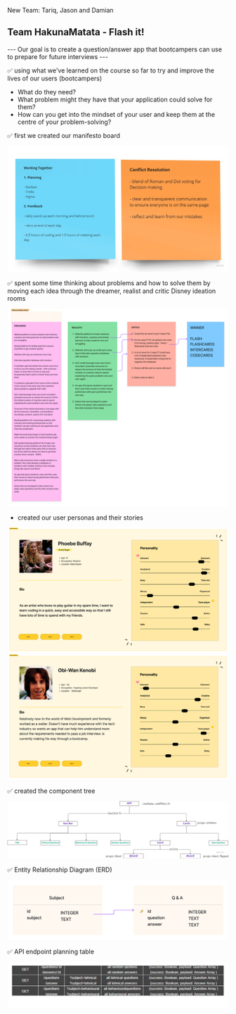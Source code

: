 New Team: Tariq, Jason and Damian

## Team HakunaMatata - Flash it!

--- Our goal is to create a question/answer app that bootcampers can use to prepare for future interviews ---

✅ using what we've learned on the course so far to try and improve the lives of our users (bootcampers)

- What do they need?
- What problem might they have that your application could solve for them?
- How can you get into the mindset of your user and keep them at the centre of your problem-solving?

✅ first we created our manifesto board

<img src="../Screenshots/flashManifesto.jpg"/>

✅ spent some time thinking about problems and how to solve them by moving each idea through the dreamer, realist and critic Disney ideation rooms

<img src="../Screenshots/flashDisney.png"/>

- created our user personas and their stories

<img src="../Screenshots/flashPersona1.png"/>

<img src="../Screenshots/flashPersona2.png"/>

✅ created the component tree

<img src="../Screenshots/flashTree.png"/>

✅ Entity Relationship Diagram (ERD)

<img src="../Screenshots/flasherd.png"/>

✅ API endpoint planning table

<img src="../Screenshots/flashApi.png"/>
